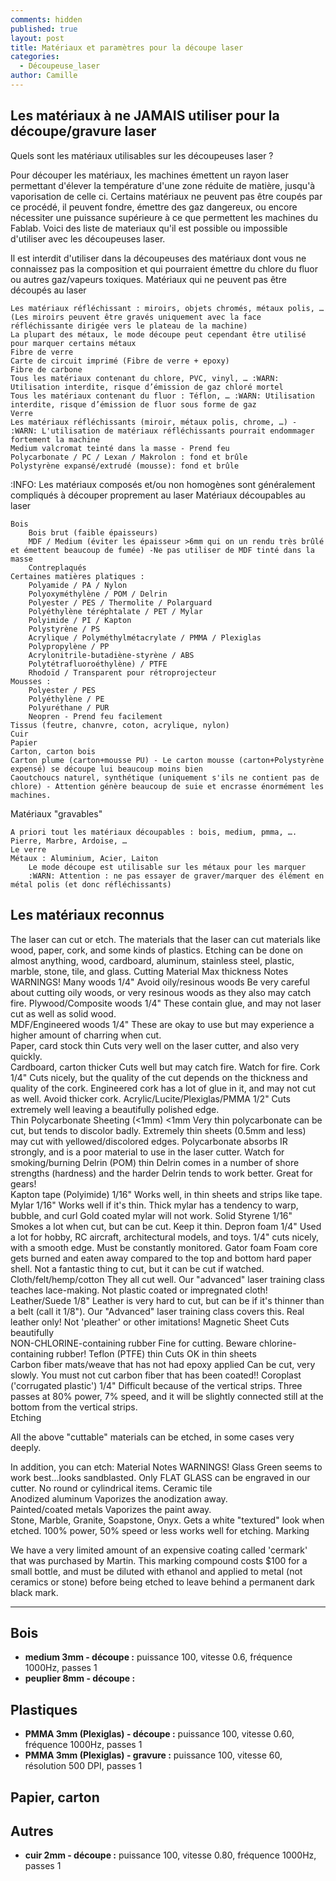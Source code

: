 ```yaml
---
comments: hidden
published: true
layout: post
title: Matériaux et paramètres pour la découpe laser
categories:
  - Découpeuse_laser
author: Camille
---
```

## Les matériaux à ne JAMAIS utiliser pour la découpe/gravure laser


    
Quels sont les matériaux utilisables sur les découpeuses laser ?

Pour découper les matériaux, les machines émettent un rayon laser permettant d'élever la température d'une zone réduite de matière, jusqu'à vaporisation de celle ci. Certains matériaux ne peuvent pas être coupés par ce procédé, il peuvent fondre, émettre des gaz dangereux, ou encore nécessiter une puissance supérieure à ce que permettent les machines du Fablab. Voici des liste de materiaux qu'il est possible ou impossible d'utiliser avec les découpeuses laser.

Il est interdit d'utiliser dans la découpeuses des matériaux dont vous ne connaissez pas la composition et qui pourraient émettre du chlore du fluor ou autres gaz/vapeurs toxiques.
Matériaux qui ne peuvent pas être découpés au laser

    Les matériaux réfléchissant : miroirs, objets chromés, métaux polis, … (Les miroirs peuvent être gravés uniquement avec la face réfléchissante dirigée vers le plateau de la machine)
    La plupart des métaux, le mode découpe peut cependant être utilisé pour marquer certains métaux
    Fibre de verre
    Carte de circuit imprimé (Fibre de verre + epoxy)
    Fibre de carbone
    Tous les matériaux contenant du chlore, PVC, vinyl, … :WARN: Utilisation interdite, risque d’émission de gaz chloré mortel
    Tous les matériaux contenant du fluor : Téflon, … :WARN: Utilisation interdite, risque d’émission de fluor sous forme de gaz
    Verre
    Les matériaux réfléchissants (miroir, métaux polis, chrome, …) - :WARN: L'utilisation de matériaux réfléchissants pourrait endommager fortement la machine
    Medium valcromat teinté dans la masse - Prend feu
    Polycarbonate / PC / Lexan / Makrolon : fond et brûle
    Polystyrène expansé/extrudé (mousse): fond et brûle

:INFO: Les matériaux composés et/ou non homogènes sont généralement compliqués à découper proprement au laser
Matériaux découpables au laser

    Bois
        Bois brut (faible épaisseurs)
        MDF / Medium (éviter les épaisseur >6mm qui on un rendu très brûlé et émettent beaucoup de fumée) -Ne pas utiliser de MDF tinté dans la masse
        Contreplaqués
    Certaines matières platiques :
        Polyamide / PA / Nylon
        Polyoxyméthylène / POM / Delrin
        Polyester / PES / Thermolite / Polarguard
        Polyéthylène téréphtalate / PET / Mylar
        Polyimide / PI / Kapton
        Polystyrène / PS
        Acrylique / Polyméthylmétacrylate / PMMA / Plexiglas
        Polypropylène / PP
        Acrylonitrile-butadiène-styrène / ABS
        Polytétrafluoroéthylène) / PTFE
        Rhodoïd / Transparent pour rétroprojecteur
    Mousses :
        Polyester / PES
        Polyéthylène / PE
        Polyuréthane / PUR
        Neopren - Prend feu facilement
    Tissus (feutre, chanvre, coton, acrylique, nylon)
    Cuir
    Papier
    Carton, carton bois
    Carton plume (carton+mousse PU) - Le carton mousse (carton+Polystyrène expensé) se découpe lui beaucoup moins bien
    Caoutchoucs naturel, synthétique (uniquement s'ils ne contient pas de chlore) - Attention génère beaucoup de suie et encrasse énormément les machines.

Matériaux "gravables"

    A priori tout les matériaux découpables : bois, medium, pmma, ….
    Pierre, Marbre, Ardoise, …
    Le verre
    Métaux : Aluminium, Acier, Laiton
        Le mode découpe est utilisable sur les métaux pour les marquer
        :WARN: Attention : ne pas essayer de graver/marquer des élément en métal polis (et donc réfléchissants)

## Les matériaux reconnus

The laser can cut or etch. The materials that the laser can cut materials like wood, paper, cork, and some kinds of plastics. Etching can be done on almost anything, wood, cardboard, aluminum, stainless steel, plastic, marble, stone, tile, and glass.
Cutting
Material 	Max thickness 	Notes 	WARNINGS!
Many woods 	1/4" 	Avoid oily/resinous woods 	Be very careful about cutting oily woods, or very resinous woods as they also may catch fire.
Plywood/Composite woods 	1/4" 	These contain glue, and may not laser cut as well as solid wood. 	
MDF/Engineered woods 	1/4" 	These are okay to use but may experience a higher amount of charring when cut. 	
Paper, card stock 	thin 	Cuts very well on the laser cutter, and also very quickly. 	
Cardboard, carton 	thicker 	Cuts well but may catch fire. 	Watch for fire.
Cork 	1/4" 	Cuts nicely, but the quality of the cut depends on the thickness and quality of the cork. Engineered cork has a lot of glue in it, and may not cut as well. 	Avoid thicker cork.
Acrylic/Lucite/Plexiglas/PMMA 	1/2" 	Cuts extremely well leaving a beautifully polished edge. 	
Thin Polycarbonate Sheeting (<1mm) 	<1mm 	Very thin polycarbonate can be cut, but tends to discolor badly. Extremely thin sheets (0.5mm and less) may cut with yellowed/discolored edges. Polycarbonate absorbs IR strongly, and is a poor material to use in the laser cutter. 	Watch for smoking/burning
Delrin (POM) 	thin 	Delrin comes in a number of shore strengths (hardness) and the harder Delrin tends to work better. Great for gears! 	
Kapton tape (Polyimide) 	1/16" 	Works well, in thin sheets and strips like tape. 	
Mylar 	1/16" 	Works well if it's thin. Thick mylar has a tendency to warp, bubble, and curl 	Gold coated mylar will not work.
Solid Styrene 	1/16" 	Smokes a lot when cut, but can be cut. 	Keep it thin.
Depron foam 	1/4" 	Used a lot for hobby, RC aircraft, architectural models, and toys. 1/4" cuts nicely, with a smooth edge. 	Must be constantly monitored.
Gator foam 		Foam core gets burned and eaten away compared to the top and bottom hard paper shell. 	Not a fantastic thing to cut, but it can be cut if watched.
Cloth/felt/hemp/cotton 		They all cut well. Our "advanced" laser training class teaches lace-making. 	Not plastic coated or impregnated cloth!
Leather/Suede 	1/8" 	Leather is very hard to cut, but can be if it's thinner than a belt (call it 1/8"). Our "Advanced" laser training class covers this. 	Real leather only! Not 'pleather' or other imitations!
Magnetic Sheet 		Cuts beautifully 	
NON-CHLORINE-containing rubber 		Fine for cutting. 	Beware chlorine-containing rubber!
Teflon (PTFE) 	thin 	Cuts OK in thin sheets 	
Carbon fiber mats/weave
that has not had epoxy applied 		Can be cut, very slowly. 	You must not cut carbon fiber that has been coated!!
Coroplast ('corrugated plastic') 	1/4" 	Difficult because of the vertical strips. Three passes at 80% power, 7% speed, and it will be slightly connected still at the bottom from the vertical strips. 	
Etching

All the above "cuttable" materials can be etched, in some cases very deeply.

In addition, you can etch:
Material 	Notes 	WARNINGS!
Glass 	Green seems to work best...looks sandblasted. 	Only FLAT GLASS can be engraved in our cutter. No round or cylindrical items.
Ceramic tile 		
Anodized aluminum 	Vaporizes the anodization away. 	
Painted/coated metals 	Vaporizes the paint away. 	
Stone, Marble, Granite, Soapstone, Onyx. 	Gets a white "textured" look when etched. 	100% power, 50% speed or less works well for etching.
Marking

We have a very limited amount of an expensive coating called 'cermark' that was purchased by Martin. This marking compound costs $100 for a small bottle, and must be diluted with ethanol and applied to metal (not ceramics or stone) before being etched to leave behind a permanent dark black mark. 

---

## Bois

* **medium 3mm - découpe :** puissance 100, vitesse 0.6, fréquence 1000Hz, passes 1
* **peuplier 8mm - découpe :** 

## Plastiques

* **PMMA 3mm (Plexiglas) - découpe :** puissance 100, vitesse 0.60, fréquence 1000Hz, passes 1
* **PMMA 3mm (Plexiglas) - gravure :** puissance 100, vitesse 60, résolution 500 DPI, passes 1

## Papier, carton

## Autres

* **cuir 2mm - découpe :** puissance 100, vitesse 0.80, fréquence 1000Hz, passes 1
